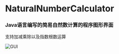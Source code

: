# NaturalNumberCalculator
### Java语言编写的简易自然数计算的程序图形界面
支持加减乘除以及指数根数运算

![GUI](https://user-images.githubusercontent.com/74321015/127093676-b4557bb4-e363-4674-903b-5d2f750ca869.jpg)
